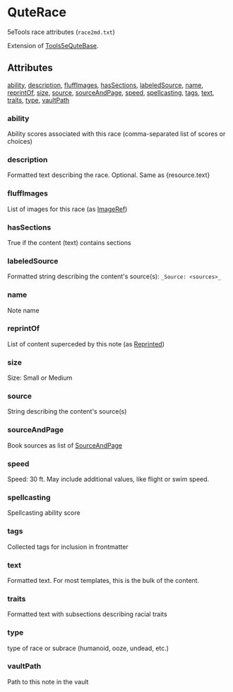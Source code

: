 # QuteRace

5eTools race attributes (`race2md.txt`)

Extension of [Tools5eQuteBase](Tools5eQuteBase.md).

## Attributes

[ability](#ability), [description](#description), [fluffImages](#fluffimages), [hasSections](#hassections), [labeledSource](#labeledsource), [name](#name), [reprintOf](#reprintof), [size](#size), [source](#source), [sourceAndPage](#sourceandpage), [speed](#speed), [spellcasting](#spellcasting), [tags](#tags), [text](#text), [traits](#traits), [type](#type), [vaultPath](#vaultpath)


### ability

Ability scores associated with this race (comma-separated list of scores or choices)

### description

Formatted text describing the race. Optional. Same as {resource.text}

### fluffImages

List of images for this race (as [ImageRef](../ImageRef.md))

### hasSections

True if the content (text) contains sections

### labeledSource

Formatted string describing the content's source(s): `_Source: <sources>_`

### name

Note name

### reprintOf

List of content superceded by this note (as [Reprinted](../Reprinted.md))

### size

Size: Small or Medium

### source

String describing the content's source(s)

### sourceAndPage

Book sources as list of [SourceAndPage](../SourceAndPage.md)

### speed

Speed: 30 ft. May include additional values, like flight or swim speed.

### spellcasting

Spellcasting ability score

### tags

Collected tags for inclusion in frontmatter

### text

Formatted text. For most templates, this is the bulk of the content.

### traits

Formatted text with subsections describing racial traits

### type

type of race or subrace (humanoid, ooze, undead, etc.)

### vaultPath

Path to this note in the vault

